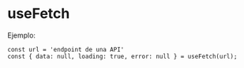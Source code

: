 # useFetch

Ejemplo:

```
const url = 'endpoint de una API'
const { data: null, loading: true, error: null } = useFetch(url);

```
